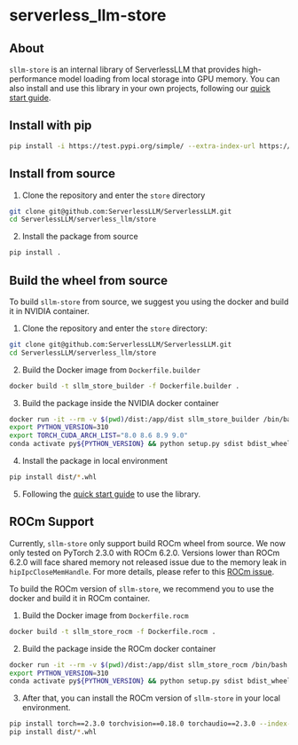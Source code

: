 # serverless_llm-store

## About

`sllm-store` is an internal library of ServerlessLLM that provides high-performance model loading from local storage into GPU memory. You can also install and use this library in your own projects, following our [quick start guide](https://serverlessllm.github.io/docs/stable/store/quickstart).

## Install with pip

``` bash
pip install -i https://test.pypi.org/simple/ --extra-index-url https://pypi.org/simple/ serverless_llm_store==0.0.1.dev3
```

## Install from source
1. Clone the repository and enter the `store` directory

``` bash
git clone git@github.com:ServerlessLLM/ServerlessLLM.git
cd ServerlessLLM/serverless_llm/store
```

2. Install the package from source

```bash
pip install .
```

## Build the wheel from source

To build `sllm-store` from source, we suggest you using the docker and build it in NVIDIA container.

1. Clone the repository and enter the `store` directory:

```bash
git clone git@github.com:ServerlessLLM/ServerlessLLM.git
cd ServerlessLLM/serverless_llm/store
```

2. Build the Docker image from `Dockerfile.builder`

``` bash
docker build -t sllm_store_builder -f Dockerfile.builder .
```

3. Build the package inside the NVIDIA docker container
``` bash
docker run -it --rm -v $(pwd)/dist:/app/dist sllm_store_builder /bin/bash
export PYTHON_VERSION=310
export TORCH_CUDA_ARCH_LIST="8.0 8.6 8.9 9.0"
conda activate py${PYTHON_VERSION} && python setup.py sdist bdist_wheel
``` 

4. Install the package in local environment
``` bash
pip install dist/*.whl
```

5. Following the [quick start guide](https://serverlessllm.github.io/docs/stable/store/quickstart) to use the library.

## ROCm Support

Currently, `sllm-store` only support build ROCm wheel from source. We now only tested on PyTorch 2.3.0 with ROCm 6.2.0. Versions lower than ROCm 6.2.0 will face shared memory not released issue due to the memory leak in `hipIpcCloseMemHandle`. For more details, please refer to this [ROCm issue](https://github.com/ROCm/HIP/issues/3580).

To build the ROCm version of `sllm-store`, we recommend you to use the docker and build it in ROCm container.

1. Build the Docker image from `Dockerfile.rocm`

``` bash
docker build -t sllm_store_rocm -f Dockerfile.rocm .
```

2. Build the package inside the ROCm docker container
``` bash
docker run -it --rm -v $(pwd)/dist:/app/dist sllm_store_rocm /bin/bash
export PYTHON_VERSION=310
conda activate py${PYTHON_VERSION} && python setup.py sdist bdist_wheel
```

3. After that, you can install the ROCm version of `sllm-store` in your local environment.

``` bash
pip install torch==2.3.0 torchvision==0.18.0 torchaudio==2.3.0 --index-url https://download.pytorch.org/whl/rocm6.0
pip install dist/*.whl
```